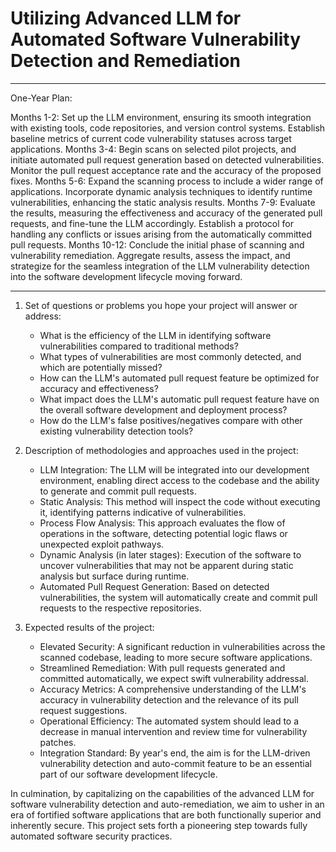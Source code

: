 # Utilizing Advanced LLM for Automated Software Vulnerability Detection and Remediation

---

One-Year Plan:

 Months 1-2: 
   Set up the LLM environment, ensuring its smooth integration with existing tools, code repositories, and version control systems.
   Establish baseline metrics of current code vulnerability statuses across target applications.
 Months 3-4:
   Begin scans on selected pilot projects, and initiate automated pull request generation based on detected vulnerabilities.
   Monitor the pull request acceptance rate and the accuracy of the proposed fixes.
 Months 5-6:
   Expand the scanning process to include a wider range of applications.
   Incorporate dynamic analysis techniques to identify runtime vulnerabilities, enhancing the static analysis results.
 Months 7-9:
   Evaluate the results, measuring the effectiveness and accuracy of the generated pull requests, and fine-tune the LLM accordingly.
   Establish a protocol for handling any conflicts or issues arising from the automatically committed pull requests.
 Months 10-12:
   Conclude the initial phase of scanning and vulnerability remediation.
   Aggregate results, assess the impact, and strategize for the seamless integration of the LLM vulnerability detection into the software development lifecycle moving forward.

---

1. Set of questions or problems you hope your project will answer or address:
   
   - What is the efficiency of the LLM in identifying software vulnerabilities compared to traditional methods?
   - What types of vulnerabilities are most commonly detected, and which are potentially missed?
   - How can the LLM's automated pull request feature be optimized for accuracy and effectiveness?
   - What impact does the LLM's automatic pull request feature have on the overall software development and deployment process?
   - How do the LLM's false positives/negatives compare with other existing vulnerability detection tools?

2. Description of methodologies and approaches used in the project:

   - LLM Integration: The LLM will be integrated into our development environment, enabling direct access to the codebase and the ability to generate and commit pull requests.
   - Static Analysis: This method will inspect the code without executing it, identifying patterns indicative of vulnerabilities.
   - Process Flow Analysis: This approach evaluates the flow of operations in the software, detecting potential logic flaws or unexpected exploit pathways.
   - Dynamic Analysis (in later stages): Execution of the software to uncover vulnerabilities that may not be apparent during static analysis but surface during runtime.
   - Automated Pull Request Generation: Based on detected vulnerabilities, the system will automatically create and commit pull requests to the respective repositories.

3. Expected results of the project:

   - Elevated Security: A significant reduction in vulnerabilities across the scanned codebase, leading to more secure software applications.
   - Streamlined Remediation: With pull requests generated and committed automatically, we expect swift vulnerability addressal.
   - Accuracy Metrics: A comprehensive understanding of the LLM's accuracy in vulnerability detection and the relevance of its pull request suggestions.
   - Operational Efficiency: The automated system should lead to a decrease in manual intervention and review time for vulnerability patches.
   - Integration Standard: By year's end, the aim is for the LLM-driven vulnerability detection and auto-commit feature to be an essential part of our software development lifecycle.

In culmination, by capitalizing on the capabilities of the advanced LLM for software vulnerability detection and auto-remediation, we aim to usher in an era of fortified software applications that are both functionally superior and inherently secure. This project sets forth a pioneering step towards fully automated software security practices.
